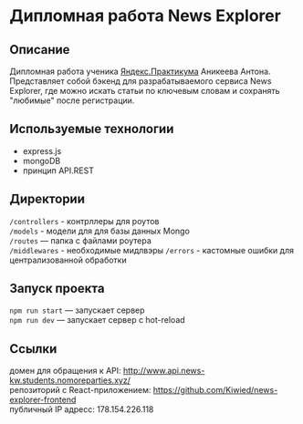 # Дипломная работа News Explorer

## Описание

Дипломная работа ученика [Яндекс.Практикума](https://praktikum.yandex.ru/ "Яндекс.Практикум") Аникеева Антона.
Представляет собой бэкенд для разрабатываемого сервиса News Explorer, где можно искать статьи по ключевым словам
 и сохранять "любимые" после регистрации.

## Используемые технологии

* express.js
* mongoDB
* принцип API.REST

## Директории

`/controllers` - контрллеры для роутов  
`/models` - модели для для базы данных Mongo  
`/routes` — папка с файлами роутера  
`/middlewares` - необходимые мидлвэры
`/errors` - кастомные ошибки для централизованной обработки
  
## Запуск проекта

`npm run start` — запускает сервер   
`npm run dev` — запускает сервер с hot-reload

## Ссылки

домен для обращения к API: http://www.api.news-kw.students.nomoreparties.xyz/   
репозиторий с React-приложением: https://github.com/Kiwied/news-explorer-frontend   
публичный IP адресс: 178.154.226.118   
